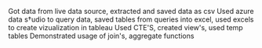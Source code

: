 Got data from live data source, extracted and saved data as csv 
Used azure data s†udio to query data, saved tables from queries into excel, used excels to create vizualization in tableau 
Used CTE'S, created view's, used temp tables 
Demonstrated usage of join's, aggregate functions 
